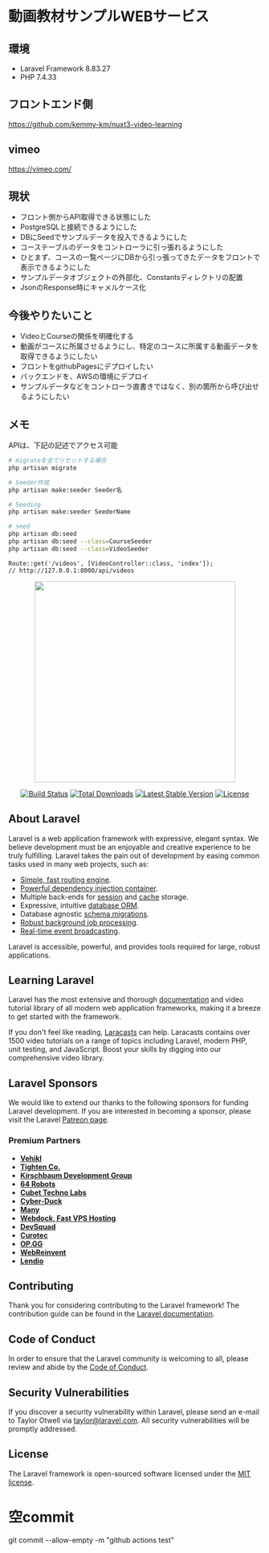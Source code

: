 # 動画教材サンプルWEBサービス

## 環境
- Laravel Framework 8.83.27
- PHP 7.4.33

## フロントエンド側
https://github.com/kemmy-km/nuxt3-video-learning

## vimeo
https://vimeo.com/

## 現状
- フロント側からAPI取得できる状態にした
- PostgreSQLと接続できるようにした
- DBにSeedでサンプルデータを投入できるようにした
- コーステーブルのデータをコントローラに引っ張れるようにした
- ひとまず、コースの一覧ページにDBから引っ張ってきたデータをフロントで表示できるようにした
- サンプルデータオブジェクトの外部化、Constantsディレクトリの配置
- JsonのResponse時にキャメルケース化

## 今後やりたいこと
- VideoとCourseの関係を明確化する
- 動画がコースに所属させるようにし、特定のコースに所属する動画データを取得できるようにしたい
- フロントをgithubPagesにデプロイしたい
- バックエンドを、AWSの環境にデプロイ
- サンプルデータなどをコントローラ直書きではなく、別の箇所から呼び出せるようにしたい

## メモ
APIは、下記の記述でアクセス可能


```sh
# migrateを全てリセットする場合
php artisan migrate

# Seeder作成
php artisan make:seeder Seeder名

# Seeding
php artisan make:seeder SeederName

# seed
php artisan db:seed
php artisan db:seed --class=CourseSeeder
php artisan db:seed --class=VideoSeeder

```


```php:api.php
Route::get('/videos', [VideoController::class, 'index']);
// http://127.0.0.1:8000/api/videos
```

<p align="center"><a href="https://laravel.com" target="_blank"><img src="https://raw.githubusercontent.com/laravel/art/master/logo-lockup/5%20SVG/2%20CMYK/1%20Full%20Color/laravel-logolockup-cmyk-red.svg" width="400"></a></p>

<p align="center">
<a href="https://travis-ci.org/laravel/framework"><img src="https://travis-ci.org/laravel/framework.svg" alt="Build Status"></a>
<a href="https://packagist.org/packages/laravel/framework"><img src="https://img.shields.io/packagist/dt/laravel/framework" alt="Total Downloads"></a>
<a href="https://packagist.org/packages/laravel/framework"><img src="https://img.shields.io/packagist/v/laravel/framework" alt="Latest Stable Version"></a>
<a href="https://packagist.org/packages/laravel/framework"><img src="https://img.shields.io/packagist/l/laravel/framework" alt="License"></a>
</p>

## About Laravel

Laravel is a web application framework with expressive, elegant syntax. We believe development must be an enjoyable and creative experience to be truly fulfilling. Laravel takes the pain out of development by easing common tasks used in many web projects, such as:

- [Simple, fast routing engine](https://laravel.com/docs/routing).
- [Powerful dependency injection container](https://laravel.com/docs/container).
- Multiple back-ends for [session](https://laravel.com/docs/session) and [cache](https://laravel.com/docs/cache) storage.
- Expressive, intuitive [database ORM](https://laravel.com/docs/eloquent).
- Database agnostic [schema migrations](https://laravel.com/docs/migrations).
- [Robust background job processing](https://laravel.com/docs/queues).
- [Real-time event broadcasting](https://laravel.com/docs/broadcasting).

Laravel is accessible, powerful, and provides tools required for large, robust applications.

## Learning Laravel

Laravel has the most extensive and thorough [documentation](https://laravel.com/docs) and video tutorial library of all modern web application frameworks, making it a breeze to get started with the framework.

If you don't feel like reading, [Laracasts](https://laracasts.com) can help. Laracasts contains over 1500 video tutorials on a range of topics including Laravel, modern PHP, unit testing, and JavaScript. Boost your skills by digging into our comprehensive video library.

## Laravel Sponsors

We would like to extend our thanks to the following sponsors for funding Laravel development. If you are interested in becoming a sponsor, please visit the Laravel [Patreon page](https://patreon.com/taylorotwell).

### Premium Partners

- **[Vehikl](https://vehikl.com/)**
- **[Tighten Co.](https://tighten.co)**
- **[Kirschbaum Development Group](https://kirschbaumdevelopment.com)**
- **[64 Robots](https://64robots.com)**
- **[Cubet Techno Labs](https://cubettech.com)**
- **[Cyber-Duck](https://cyber-duck.co.uk)**
- **[Many](https://www.many.co.uk)**
- **[Webdock, Fast VPS Hosting](https://www.webdock.io/en)**
- **[DevSquad](https://devsquad.com)**
- **[Curotec](https://www.curotec.com/services/technologies/laravel/)**
- **[OP.GG](https://op.gg)**
- **[WebReinvent](https://webreinvent.com/?utm_source=laravel&utm_medium=github&utm_campaign=patreon-sponsors)**
- **[Lendio](https://lendio.com)**

## Contributing

Thank you for considering contributing to the Laravel framework! The contribution guide can be found in the [Laravel documentation](https://laravel.com/docs/contributions).

## Code of Conduct

In order to ensure that the Laravel community is welcoming to all, please review and abide by the [Code of Conduct](https://laravel.com/docs/contributions#code-of-conduct).

## Security Vulnerabilities

If you discover a security vulnerability within Laravel, please send an e-mail to Taylor Otwell via [taylor@laravel.com](mailto:taylor@laravel.com). All security vulnerabilities will be promptly addressed.

## License

The Laravel framework is open-sourced software licensed under the [MIT license](https://opensource.org/licenses/MIT).

# 空commit
git commit --allow-empty -m "github actions test"
